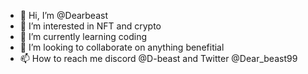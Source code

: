 - 👋 Hi, I’m @Dearbeast
- 👀 I’m interested in NFT and crypto
- 🌱 I’m currently learning coding
- 💞️ I’m looking to collaborate on anything benefitial
- 📫 How to reach me discord @D-beast and Twitter @Dear_beast99

<!---
Dearbeast/Dearbeast is a ✨ special ✨ repository because its `README.md` (this file) appears on your GitHub profile.
You can click the Preview link to take a look at your changes.
--->

